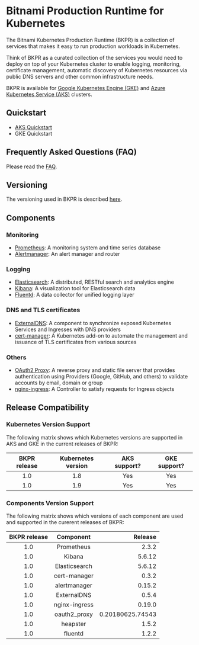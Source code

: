 # Bitnami Production Runtime for Kubernetes

The Bitnami Kubernetes Production Runtime (BKPR) is a collection of services that makes it easy to run production workloads in Kubernetes.

Think of BKPR as a curated collection of the services you would need to deploy on top of your Kubernetes cluster to enable logging, monitoring, certificate management, automatic discovery of Kubernetes resources via public DNS servers and other common infrastructure needs.

BKPR is available for [Google Kubernetes Engine (GKE)](https://cloud.google.com/kubernetes-engine) and [Azure Kubernetes Service (AKS)](https://azure.microsoft.com/en-in/services/kubernetes-service/) clusters.

## Quickstart

* [AKS Quickstart](docs/quickstart-aks.md)
* GKE Quickstart

## Frequently Asked Questions (FAQ)

Please read the [FAQ](docs/FAQ.md).

## Versioning

The versioning used in BKPR is described [here](docs/versioning.md).

## Components

### Monitoring
* [Prometheus](https://prometheus.io/): A monitoring system and time series database
* [Alertmanager](https://prometheus.io/docs/alerting/alertmanager/): An alert manager and router
### Logging
* [Elasticsearch](https://www.elastic.co/products/elasticsearch): A distributed, RESTful search and analytics engine
* [Kibana](https://www.elastic.co/products/kibana): A visualization tool for Elasticsearch data
* [Fluentd](https://www.fluentd.org/): A data collector for unified logging layer
### DNS and TLS certificates
* [ExternalDNS](https://github.com/kubernetes-incubator/external-dns): A component to synchronize exposed Kubernetes Services and Ingresses with DNS providers
* [cert-manager](https://github.com/jetstack/cert-manager): A Kubernetes add-on to automate the management and issuance of TLS certificates from various sources
### Others
* [OAuth2 Proxy](https://github.com/bitnami/bitnami-docker-oauth2-proxy): A reverse proxy and static file server that provides authentication using Providers (Google, GitHub, and others) to validate accounts by email, domain or group
* [nginx-ingress](https://github.com/kubernetes/ingress-nginx): A Controller to satisfy requests for Ingress objects

## Release Compatibility

### Kubernetes Version Support

The following matrix shows which Kubernetes versions are supported in AKS and GKE in the current releases of BKPR:

| BKPR release | Kubernetes version | AKS support? | GKE support? |
|:------------:|:------------------:|:------------:|:------------:|
|      1.0     |         1.8        |      Yes     |      Yes     |
|      1.0     |         1.9        |      Yes     |      Yes     |

### Components Version Support

The following matrix shows which versions of each component are used and supported in the curerent releases of BKPR:

| BKPR release |   Component   |          Release |
|:------------:|:-------------:|-----------------:|
|      1.0     |   Prometheus  |            2.3.2 |
|      1.0     |     Kibana    |           5.6.12 |
|      1.0     | Elasticsearch |           5.6.12 |
|      1.0     |  cert-manager |            0.3.2 |
|      1.0     |  alertmanager |           0.15.2 |
|      1.0     |  ExternalDNS  |            0.5.4 |
|      1.0     | nginx-ingress |           0.19.0 |
|      1.0     |  oauth2_proxy | 0.20180625.74543 |
|      1.0     |    heapster   |            1.5.2 |
|      1.0     |    fluentd    |            1.2.2 |